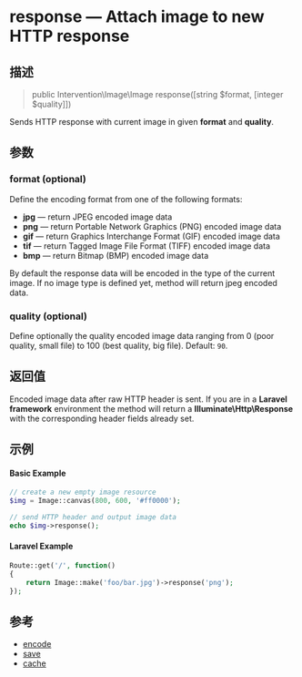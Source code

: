 # response — Attach image to new HTTP response

## 描述

> public Intervention\Image\Image response([string $format, [integer $quality]])

Sends HTTP response with current image in given **format** and **quality**.

## 参数

### format (optional)
Define the encoding format from one of the following formats:

- **jpg** — return JPEG encoded image data
- **png** — return Portable Network Graphics (PNG) encoded image data
- **gif** — return Graphics Interchange Format (GIF) encoded image data
- **tif** — return Tagged Image File Format (TIFF) encoded image data
- **bmp** — return Bitmap (BMP) encoded image data

By default the response data will be encoded in the type of the current image. If no image type is defined yet, method will return jpeg encoded data.

### quality (optional)
Define optionally the quality encoded image data ranging from 0 (poor quality, small file) to 100 (best quality, big file). Default: ```90```.


## 返回值
Encoded image data after raw HTTP header is sent. If you are in a **Laravel framework** environment the method will return a **Illuminate\Http\Response** with the corresponding header fields already set.

## 示例

#### Basic Example

```php
// create a new empty image resource
$img = Image::canvas(800, 600, '#ff0000');

// send HTTP header and output image data
echo $img->response();
```

#### Laravel Example

```php
Route::get('/', function()
{
    return Image::make('foo/bar.jpg')->response('png');
});
```

## 参考

- [encode](/api/encode)
- [save](/api/save)
- [cache](/api/cache)
